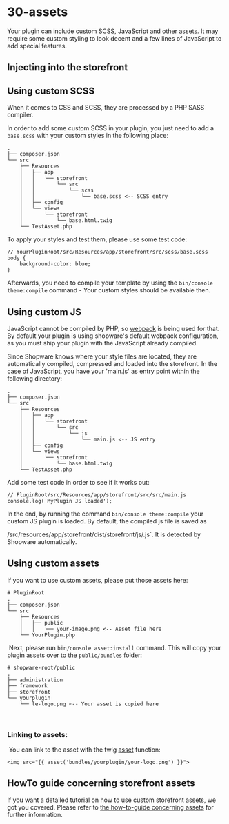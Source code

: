 # 30-assets

Your plugin can include custom SCSS, JavaScript and other assets. It may require some custom styling to look decent and a few lines of JavaScript to add special features.

## Injecting into the storefront

## Using custom SCSS

When it comes to CSS and SCSS, they are processed by a PHP SASS compiler.

In order to add some custom SCSS in your plugin, you just need to add a `base.scss` with your custom styles in the following place:

```text
.
├── composer.json
└── src
    ├── Resources
    │   ├── app
    │   │   └── storefront
    │   │       └── src
    │   │           └── scss
    │   │               └── base.scss <-- SCSS entry
    │   ├── config
    │   └── views
    │       └── storefront
    │           └── base.html.twig
    └── TestAsset.php
```

To apply your styles and test them, please use some test code:

```text
// YourPluginRoot/src/Resources/app/storefront/src/scss/base.scss
body {
    background-color: blue;
}
```

Afterwards, you need to compile your template by using the `bin/console theme:compile` command - Your custom styles should be available then.

## Using custom JS

JavaScript cannot be compiled by PHP, so [webpack](https://webpack.js.org/) is being used for that. By default your plugin is using shopware's default webpack configuration, as you must ship your plugin with the JavaScript already compiled.

Since Shopware knows where your style files are located, they are automatically compiled, compressed and loaded into the storefront. In the case of JavaScript, you have your 'main.js' as entry point within the following directory:

```text
.
├── composer.json
└── src
    ├── Resources
    │   ├── app
    │   │   └── storefront
    │   │       └── src
    │   │           └── js
    │   │               └── main.js <-- JS entry
    │   ├── config
    │   └── views
    │       └── storefront
    │           └── base.html.twig
    └── TestAsset.php
```

Add some test code in order to see if it works out:

```text
// PluginRoot/src/Resources/app/storefront/src/src/main.js
console.log('MyPlugin JS loaded');
```

In the end, by running the command `bin/console theme:compile` your custom JS plugin is loaded. By default, the compiled js file is saved as

/src/resources/app/storefront/dist/storefront/js/.js\`. It is detected by Shopware automatically.

## Using custom assets

If you want to use custom assets, please put those assets here: ​

```text
# PluginRoot
.
├── composer.json
└── src
    ├── Resources
    │   ├── public
    │   │   └── your-image.png <-- Asset file here
    └── YourPlugin.php
```

​ Next, please run `bin/console asset:install` command. This will copy your plugin assets over to the `public/bundles` folder: ​

```text
# shopware-root/public
.
├── administration
├── framework
├── storefront
└── yourplugin
    └── le-logo.png <-- Your asset is copied here
```

​

### Linking to assets:

​ You can link to the asset with the twig [asset](https://symfony.com/doc/current/templates.html#linking-to-css-javascript-and-image-assets) function: ​

```text
<img src="{{ asset('bundles/yourplugin/your-logo.png') }}">
```

## HowTo guide concerning storefront assets

If you want a detailed tutorial on how to use custom storefront assets, we got you covered. Please refer to [the how-to-guide concerning assets](../../how-to/330-storefront-assets.md) for further information.

